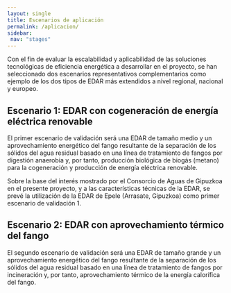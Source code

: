 ```yaml
---
layout: single
title: Escenarios de aplicación
permalink: /aplicacion/
sidebar:
 nav: "stages"
---
```


Con el fin de evaluar la escalabilidad y aplicabilidad de las soluciones tecnológicas de eficiencia energética a desarrollar en el proyecto, se han seleccionado dos escenarios representativos complementarios como ejemplo de los dos tipos de EDAR más extendidos a nivel regional, nacional y europeo.

## Escenario 1: EDAR con cogeneración de energía eléctrica renovable

El primer escenario de validación será una EDAR de tamaño medio y un aprovechamiento energético del fango resultante de la separación de los sólidos del agua residual basado en una línea de tratamiento de fangos por digestión anaerobia y, por tanto, producción biológica de biogás (metano) para la cogeneración y producción de energía eléctrica renovable.


Sobre la base del interés mostrado por el Consorcio de Aguas de Gipuzkoa en el presente proyecto, y a las características técnicas de la EDAR, se prevé la utilización de la EDAR de Epele (Arrasate, Gipuzkoa) como primer escenario de validación 1.

## Escenario 2: EDAR con aprovechamiento térmico del fango

El segundo escenario de validación será una EDAR de tamaño grande y un aprovechamiento energético del fango resultante de la separación de los sólidos del agua residual basado en una línea de tratamiento de fangos por incineración y, por tanto, aprovechamiento térmico de la energía calorífica del fango.